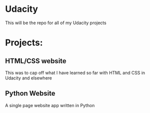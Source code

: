 # Udacity
This will be the repo for all of my Udacity projects
# Projects:
## HTML/CSS website
This was to cap off what I have learned so far with HTML and CSS in Udacity and elsewhere
## Python Website
A single page website app written in Python
